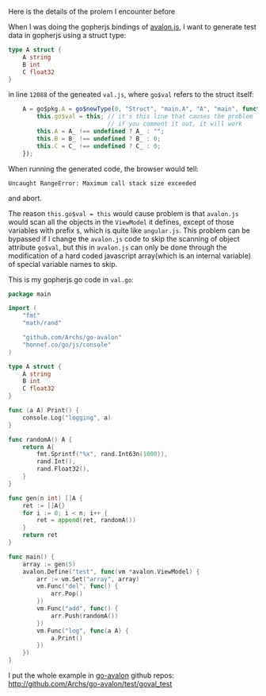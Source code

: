 
Here is the details of the prolem I encounter before

When I was doing the gopherjs bindings of [avalon.js][], I want to generate test data in gopherjs using a struct type:

```go
type A struct {
    A string
    B int
    C float32
}
```

in line `12088` of the geneated `val.js`, where `go$val` refers to the struct itself:

```js
    A = go$pkg.A = go$newType(0, "Struct", "main.A", "A", "main", function(A_, B_, C_) {
        this.go$val = this; // it's this line that causes the problem
                            // if you comment it out, it will work
        this.A = A_ !== undefined ? A_ : "";
        this.B = B_ !== undefined ? B_ : 0;
        this.C = C_ !== undefined ? C_ : 0;
    });
```

When running the generated code, the browser would tell:

    Uncaught RangeError: Maximum call stack size exceeded 

and abort.

The reason `this.go$val = this` would cause problem is that `avalon.js` would scan all the objects in the `ViewModel` it defines, except of those variables
with prefix `$`, which is quite like `angular.js`. This problem can be bypassed if I change the `avalon.js` code to skip the scanning of object attribute `go$val`, but this in `avalon.js` can only be done through the 
modification of a hard coded javascript array(which is an internal variable) of special variable names to skip.

This is my gopherjs go code in `val.go`:

```go
package main

import (
    "fmt"
    "math/rand"

    "github.com/Archs/go-avalon"
    "honnef.co/go/js/console"
)

type A struct {
    A string
    B int
    C float32
}

func (a A) Print() {
    console.Log("logging", a)
}

func randomA() A {
    return A{
        fmt.Sprintf("%x", rand.Int63n(1000)),
        rand.Int(),
        rand.Float32(),
    }
}

func gen(n int) []A {
    ret := []A{}
    for i := 0; i < n; i++ {
        ret = append(ret, randomA())
    }
    return ret
}

func main() {
    array := gen(5)
    avalon.Define("test", func(vm *avalon.ViewModel) {
        arr := vm.Set("array", array)
        vm.Func("del", func() {
            arr.Pop()
        })
        vm.Func("add", func() {
            arr.Push(randomA())
        })
        vm.Func("log", func(a A) {
            a.Print()
        })
    })
}
```

I put the whole example in [go-avalon][] github repos: http://github.com/Archs/go-avalon/test/goval_test

[go-avalon]: https://github.com/Archs/go-avalon
[avalon.js]: https://github.com/RubyLouvre/avalon